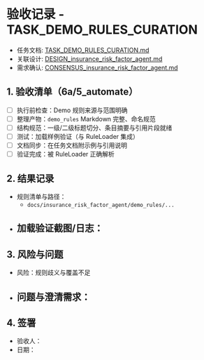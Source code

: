 # 验收记录 - TASK_DEMO_RULES_CURATION

- 任务文档: [TASK_DEMO_RULES_CURATION.md](../TASK_DEMO_RULES_CURATION.md)
- 关联设计: [DESIGN_insurance_risk_factor_agent.md](../../DESIGN_insurance_risk_factor_agent.md)
- 需求确认: [CONSENSUS_insurance_risk_factor_agent.md](../../CONSENSUS_insurance_risk_factor_agent.md)

## 1. 验收清单（6a/5_automate）
- [ ] 执行前检查：Demo 规则来源与范围明确
- [ ] 整理产物：`demo_rules` Markdown 完整、命名规范
- [ ] 结构规范：一级/二级标题切分、条目摘要与引用片段就绪
- [ ] 测试：加载样例验证（与 RuleLoader 集成）
- [ ] 文档同步：在任务文档附示例与引用说明
- [ ] 验证完成：被 RuleLoader 正确解析

## 2. 结果记录
- 规则清单与路径：
  - `docs/insurance_risk_factor_agent/demo_rules/...`
- 加载验证截图/日志：
  -

## 3. 风险与问题
- 风险：规则歧义与覆盖不足
- 问题与澄清需求：
  -

## 4. 签署
- 验收人：
- 日期：


